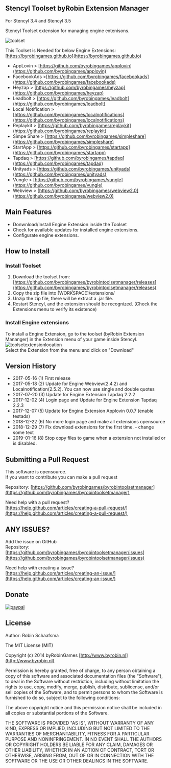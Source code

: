 ## Stencyl Toolset byRobin Extension Manager

For Stencyl 3.4 and Stencyl 3.5

Stencyl Toolset extension for managing engine extenisons.

![toolset](https://byrobingames.github.io/img/toolset/toolset.png)

This Toolset is Needed for below Engine Extensions:[https://byrobingames.github.io](https://byrobingames.github.io)
- AppLovin > [https://github.com/byrobingames/applovin](https://github.com/byrobingames/applovin)
- FacebookAds >[https://github.com/byrobingames/facebookads](https://github.com/byrobingames/facebookads)
- Heyzap > [https://github.com/byrobingames/heyzap](https://github.com/byrobingames/heyzap)
- Leadbolt > [https://github.com/byrobingames/leadbolt](https://github.com/byrobingames/leadbolt)
- Local Notification > [https://github.com/byrobingames/localnotifications](https://github.com/byrobingames/localnotifications)
- Replaykit > [https://github.com/byrobingames/replaykit](https://github.com/byrobingames/replaykit)
- Simpe Share > [https://github.com/byrobingames/simpleshare](https://github.com/byrobingames/simpleshare)
- StartApp > [https://github.com/byrobingames/startapp](https://github.com/byrobingames/startapp)
- Tapdaq > [https://github.com/byrobingames/tapdaq](https://github.com/byrobingames/tapdaq)
- Unityads > [https://github.com/byrobingames/unityads](https://github.com/byrobingames/unityads)
- Vungle > [https://github.com/byrobingames/vungle](https://github.com/byrobingames/vungle)
- Webview > [https://github.com/byrobingames/webview2.0](https://github.com/byrobingames/webview2.0)

## Main Features

- Donwnload/Install Engine Extension inside the Toolset
- Check for available updates for installed engine extensions.
- Configurate engine extensions.

## How to Install

### Install Toolset
1. Download the toolset from:
[https://github.com/byrobingames/byrobintoolsetmanager/releases](https://github.com/byrobingames/byrobintoolsetmanager/releases)
2. Copy the zip file into [WORKSPACE]/extensions/
3. Unzip the zip file, there will be extract a .jar file.
4. Restart Stencyl, and the extension should be recognized. (Check the Extensions menu to verify its existence)

### Install Engine extensions

To install a Engine Extension, go to the toolset (byRobin Extension Mananger) in the Extension menu of your game inside Stencyl.<br/>
![toolsetextensionlocation](https://byrobingames.github.io/img/toolset/toolsetextensionlocation.png)<br/>
Select the Extension from the menu and click on "Download"

## Version History

- 2017-05-16 (1) First release
- 2017-05-18 (2) Update for Engine Webview(2.4.2) and Localnotification(2.5.2). You can now use single and double quotes
- 2017-07-20 (3) Update for Engine Extension Tapdaq 2.2.2
- 2017-12-02 (4) Login page and Update for Engine Extension Tapdaq 2.2.3
- 2017-12-07 (5) Update for Engine Extension Applovin 0.0.7 (enable testads)
- 2018-12-22 (6) No more login page and make all extensions opensource
- 2018-12-29 (7) Fix download extensions for the first time. - change some text
- 2019-01-16 (8) Stop copy files to game when a extension not installed or is disabled.

## Submitting a Pull Request

This software is opensource.<br/>
If you want to contribute you can make a pull request

Repository: [https://github.com/byrobingames/byrobintoolsetmanager](https://github.com/byrobingames/byrobintoolsetmanager)

Need help with a pull request?<br/>
[https://help.github.com/articles/creating-a-pull-request/](https://help.github.com/articles/creating-a-pull-request/)

## ANY ISSUES?

Add the issue on GitHub<br/>
Repository: [https://github.com/byrobingames/byrobintoolsetmanager/issues](https://github.com/byrobingames/byrobintoolsetmanager/issues)

Need help with creating a issue?<br/>
[https://help.github.com/articles/creating-an-issue/](https://help.github.com/articles/creating-an-issue/)

## Donate

[![paypal](https://www.paypalobjects.com/en_US/i/btn/btn_donateCC_LG.gif)](https://www.paypal.com/cgi-bin/webscr?cmd=_s-xclick&hosted_button_id=HKLGFCAGKBMFL)<br />

## License

Author: Robin Schaafsma

The MIT License (MIT)

Copyright (c) 2014 byRobinGames [http://www.byrobin.nl](http://www.byrobin.nl)

Permission is hereby granted, free of charge, to any person obtaining a copy of this software and associated documentation files (the "Software"), to deal in the Software without restriction, including without limitation the rights to use, copy, modify, merge, publish, distribute, sublicense, and/or sell copies of the Software, and to permit persons to whom the Software is furnished to do so, subject to the following conditions:

The above copyright notice and this permission notice shall be included in all copies or substantial portions of the Software.

THE SOFTWARE IS PROVIDED "AS IS", WITHOUT WARRANTY OF ANY KIND, EXPRESS OR IMPLIED, INCLUDING BUT NOT LIMITED TO THE WARRANTIES OF MERCHANTABILITY, FITNESS FOR A PARTICULAR PURPOSE AND NONINFRINGEMENT. IN NO EVENT SHALL THE AUTHORS OR COPYRIGHT HOLDERS BE LIABLE FOR ANY CLAIM, DAMAGES OR OTHER LIABILITY, WHETHER IN AN ACTION OF CONTRACT, TORT OR OTHERWISE, ARISING FROM, OUT OF OR IN CONNECTION WITH THE SOFTWARE OR THE USE OR OTHER DEALINGS IN THE SOFTWARE.
